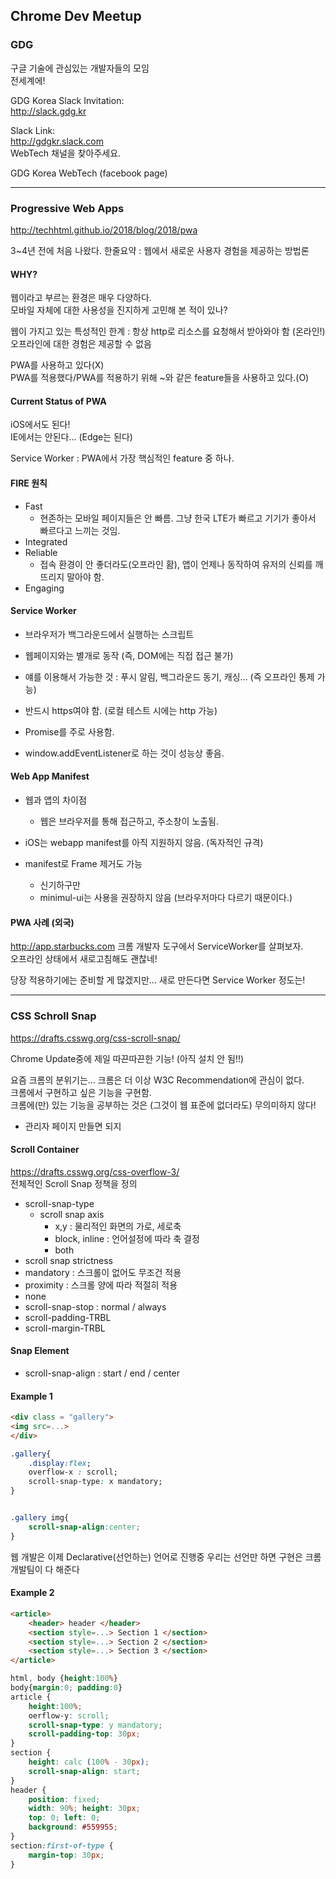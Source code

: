 ## Chrome Dev Meetup  

### GDG  
구글 기술에 관심있는 개발자들의 모임  
전세계에!  

GDG Korea Slack Invitation:  
http://slack.gdg.kr  

Slack Link:  
http://gdgkr.slack.com  
WebTech 채널을 찾아주세요.  

GDG Korea WebTech (facebook page)    


---

### Progressive Web Apps   

http://techhtml.github.io/2018/blog/2018/pwa

3~4년 전에 처음 나왔다.
한줄요약 : 웹에서 새로운 사용자 경험을 제공하는 방법론  

#### WHY?  
웹이라고 부르는 환경은 매우 다양하다.  
모바일 자체에 대한 사용성을 진지하게 고민해 본 적이 있나?  

웹이 가지고 있는 특성적인 한계 : 항상 http로 리소스를 요청해서 받아와야 함 (온라인!)  
오프라인에 대한 경험은 제공할 수 없음  

PWA를 사용하고 있다(X)  
PWA를 적용했다/PWA를 적용하기 위해 ~와 같은 feature들을 사용하고 있다.(O)  

#### Current Status of PWA   

iOS에서도 된다!  
IE에서는 안된다... (Edge는 된다)  

Service Worker : PWA에서 가장 핵심적인 feature 중 하나.  

#### FIRE 원칙  
- Fast  
  - 현존하는 모바일 페이지들은 안 빠름. 그냥 한국 LTE가 빠르고 기기가 좋아서 빠르다고 느끼는 것임.  
- Integrated  
- Reliable  
  - 접속 환경이 안 좋더라도(오프라인 홤), 앱이 언제나 동작하여 유저의 신뢰를 깨뜨리지 말아야 함.  
- Engaging  

#### Service Worker    
- 브라우저가 백그라운드에서 실행하는 스크립트
- 웹페이지와는 별개로 동작 (즉, DOM에는 직접 접근 불가)
- 얘를 이용해서 가능한 것 : 푸시 알림, 백그라운드 동기, 캐싱... (즉 오프라인 통제 가능)

- 반드시 https여야 함. (로컬 테스트 시에는 http 가능)
- Promise를 주로 사용함.


- window.addEventListener로 하는 것이 성능상 좋음.

#### Web App Manifest  
- 웹과 앱의 차이점
  - 웹은 브라우저를 통해 접근하고, 주소창이 노출됨.  

- iOS는 webapp manifest를 아직 지원하지 않음. (독자적인 규격)  

- manifest로 Frame 제거도 가능
  - 신기하구만
  - minimul-ui는 사용을 권장하지 않음 (브라우저마다 다르기 때문이다.)

#### PWA 사례 (외국)
http://app.starbucks.com
크롬 개발자 도구에서 ServiceWorker를 살펴보자.  
오프라인 상태에서 새로고침해도 괜찮네!  

당장 적용하기에는 준비할 게 많겠지만...
새로 만든다면 Service Worker 정도는!

---

### CSS Schroll Snap  
https://drafts.csswg.org/css-scroll-snap/

Chrome Update중에 제일 따끈따끈한 기능!
(아직 설치 안 됨!!)

요즘 크롬의 분위기는... 
크롬은 더 이상 W3C Recommendation에 관심이 없다.  
크롬에서 구현하고 싶은 기능을 구현함.  
크롬에(만) 있는 기능을 공부하는 것은 (그것이 웹 표준에 없더라도) 무의미하지 않다!
 - 관리자 페이지 만들면 되지  

#### Scroll Container 
https://drafts.csswg.org/css-overflow-3/  
전체적인 Scroll Snap 정책을 정의 

- scroll-snap-type
  - scroll snap axis
    - x,y : 물리적인 화면의 가로, 세로축
    - block, inline : 언어설정에 따라 축 결정
    - both
 - scroll snap strictness
  - mandatory : 스크롤이 없어도 무조건 적용
  - proximity : 스크롤 양에 따라 적절히 적용  
  - none
- scroll-snap-stop : normal / always
- scroll-padding-TRBL
- scroll-margin-TRBL

#### Snap Element  
- scroll-snap-align : start / end / center

#### Example 1

```html
<div class = "gallery">
<img src=...>
</div>
```

```css
.gallery{
	.display:flex;
	overflow-x : scroll;
	scroll-snap-type: x mandatory;
}


.gallery img{
	scroll-snap-align:center;
}
```

웹 개발은 이제 Declarative(선언하는) 언어로 진행중
우리는 선언만 하면 구현은 크롬 개발팀이 다 해준다

#### Example 2

```html
<article>
	<header> header </header>
	<section style=...> Section 1 </section>
	<section style=...> Section 2 </section>
	<section style=...> Section 3 </section>
</article>
```

```css
html, body {height:100%}
body{margin:0; padding:0}
article {
	height:100%;
	oerflow-y: scroll;
	scroll-snap-type: y mandatory;
	scroll-padding-top: 30px;
}
section {
	height: calc (100% - 30px);
	scroll-snap-align: start;
}
header {
	position: fixed;
	width: 90%; height: 30px;
	top: 0; left: 0;
	background: #559955;
}
section:first-of-type {
	margin-top: 30px;
}
```
